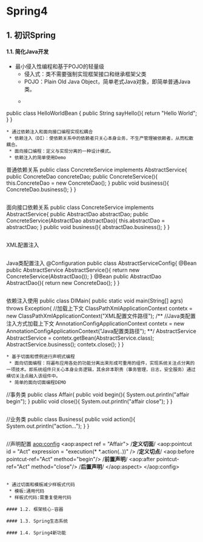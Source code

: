 # Spring4

## 1. 初识Spring

#### 1.1. 简化Java开发

* 最小侵入性编程和基于POJO的轻量级
  * 侵入式：类不需要强制实现框架接口和继承框架父类
  * POJO：Plain Old Java Object，简单老式Java对象，即简单普通Java类。
  * ```
 public class HelloWorldBean {
    public String sayHello(){
     return "Hello World";
   }
 }
 ```
* 通过依赖注入和面向接口编程实现松耦合
  * 依赖注入（DI）：使依赖关系中的依赖者只关心本身业务，不生产管理被依赖者，从而松散耦合。
  * 面向接口编程：定义与实现分离的一种设计模式。
  * 依赖注入的简单使用Demo
 ```
普通依赖关系
public class ConcreteService implements AbstractService{
  public ConcreteDao concreteDao;
  public ConcreteService(){
    this.ConcreteDao = new ConcreteDao();
  }
  public void business(){
    ConcreteDao.business();
  }
}
 ```
 ```
面向接口依赖关系
public class ConcreteService implements AbstractService{
  public AbstractDao abstractDao;
  public ConcreteService(AbstractDao abstractDao){
    this.abstractDao = abstractDao;
  }
  public void business(){
    abstractDao.business();
  }
}
 ```
 ```
 XML配置注入
 <bean id = "ConcreteServiceBean" class = "com.web.spring4.service.ConcreteService">
     <constructor-arg ref = "ConcreteDaoBean" />
 </bean>
 <bean id = "ConcreteDaoBean" class = "com.web.spring4.dao.ConcreteDaoBean">
 </bean>
 ```
 ```
 Java类配置注入
 @Configuration
 public class AbstractServiceConfig{
   @Bean
   public AbstractService AbstractService(){
     return new ConcreteService(AbstractDao());
   }
   @Bean
   public AbstractDao AbstractDao(){
     return new ConcreteDao();
   }
 }
 ```
 ```
 依赖注入使用
 public class DIMain{
   public static void main(String[] agrs) throws Exception{
     //加载上下文
     ClassPathXmlApplicationContext contetx = new ClassPathXmlApplicationContext("XML配置文件路径");
     /**
         //Java类配置注入方式加载上下文
         AnnotationConfigApplicationContext contetx = new AnnotationConfigApplicationContext("Java配置类路径");
     **/
     AbstractService AbstractService = contetx.getBean(AbstractService.class);
     AbstractService.business();
     contetx.close();
   }
 }
 ```
* 基于切面和惯例进行声明式编程
  * 面向切面编程：将遍布应用各处的功能分离出来形成可重用的组件，实现系统关注点分离的一项技术。即系统组件只关心本身业务逻辑，其余非本职责（事务管理，日志，安全服务）通过横切关注点融入该组件中。
  * 简单的面向切面编程DEMO
 ```
 //事务类
 public class Affair{
   public void begin(){
     System.out.println("affair begin");
   }
   public void close(){
     System.out.println("affair close");
   }
 }
 ```
 ```
 //业务类
 public class Business{
   public void action(){
     System.out.println("action...");
   }
 }
 ```
 ```
 //声明配置
 <aop:config>
     <aop:aspect ref = "Affair">    /**定义切面**/
         <aop:pointcut id = "Act" expression = "execution(* *.action(..))" />   /**定义切点**/
         <aop:before pointcut-ref="Act" method="begin"/>     /**前置声明**/
         <aop:after pointcut-ref="Act" method="close"/>      /**后置声明**/
     </aop:aspect>
 </aop:config>
 ```

* 通过切面和模板减少样板式代码
  * 模板:通用代码
  * 样板式代码:需重复使用代码

#### 1.2. 框架核心-容器

#### 1.3. Spring生态系统

#### 1.4. Spring4新功能
